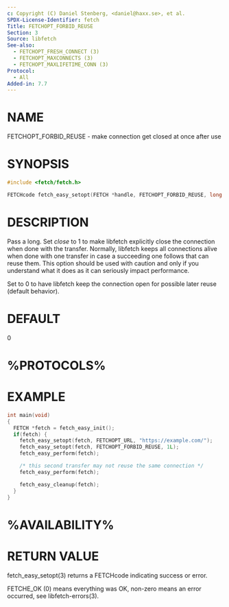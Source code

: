 ```yaml
---
c: Copyright (C) Daniel Stenberg, <daniel@haxx.se>, et al.
SPDX-License-Identifier: fetch
Title: FETCHOPT_FORBID_REUSE
Section: 3
Source: libfetch
See-also:
  - FETCHOPT_FRESH_CONNECT (3)
  - FETCHOPT_MAXCONNECTS (3)
  - FETCHOPT_MAXLIFETIME_CONN (3)
Protocol:
  - All
Added-in: 7.7
---
```


# NAME

FETCHOPT_FORBID_REUSE - make connection get closed at once after use

# SYNOPSIS

~~~c
#include <fetch/fetch.h>

FETCHcode fetch_easy_setopt(FETCH *handle, FETCHOPT_FORBID_REUSE, long close);
~~~

# DESCRIPTION

Pass a long. Set *close* to 1 to make libfetch explicitly close the
connection when done with the transfer. Normally, libfetch keeps all
connections alive when done with one transfer in case a succeeding one follows
that can reuse them. This option should be used with caution and only if you
understand what it does as it can seriously impact performance.

Set to 0 to have libfetch keep the connection open for possible later reuse
(default behavior).

# DEFAULT

0

# %PROTOCOLS%

# EXAMPLE

~~~c
int main(void)
{
  FETCH *fetch = fetch_easy_init();
  if(fetch) {
    fetch_easy_setopt(fetch, FETCHOPT_URL, "https://example.com/");
    fetch_easy_setopt(fetch, FETCHOPT_FORBID_REUSE, 1L);
    fetch_easy_perform(fetch);

    /* this second transfer may not reuse the same connection */
    fetch_easy_perform(fetch);

    fetch_easy_cleanup(fetch);
  }
}
~~~

# %AVAILABILITY%

# RETURN VALUE

fetch_easy_setopt(3) returns a FETCHcode indicating success or error.

FETCHE_OK (0) means everything was OK, non-zero means an error occurred, see
libfetch-errors(3).
